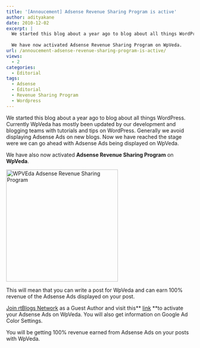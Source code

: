 ```yaml
---
title: '[Annoucement] Adsense Revenue Sharing Program is active'
author: adityakane
date: 2010-12-02
excerpt: |
  We started this blog about a year ago to blog about all things WordPress. Currently WpVeda has mostly been updated by our development and blogging teams with tutorials and tips on WordPress.
  
  We have now activated Adsense Revenue Sharing Program on WpVeda.
url: /annoucement-adsense-revenue-sharing-program-is-active/
views:
  - 2
categories:
  - Editorial
tags:
  - Adsense
  - Editorial
  - Revenue Sharing Program
  - Wordpress
---
```

We started this blog about a year ago to blog about all things WordPress. Currently WpVeda has mostly been updated by our development and blogging teams with tutorials and tips on WordPress. Generally we avoid displaying Adsense Ads on new blogs. Now we have reached the stage were we can go ahead with Adsense Ads being displayed on WpVeda.

We have also now activated **Adsense Revenue Sharing Program** on **WpVeda**.

<a href="http://wpveda.com/annoucement-adsense-revenue-sharing-program-is-active/wpveda_adsense_rev_share/" onclick="_gaq.push(['_trackEvent', 'outbound-article', 'http://wpveda.com/annoucement-adsense-revenue-sharing-program-is-active/wpveda_adsense_rev_share/', '']);" rel="attachment wp-att-1404"><img class="alignnone size-full  wp-image-50955" src="http://cdn.devilsworkshop.org/files/2010/12/wpveda_adsense_rev_share.png" alt="WPVEda Adsense Revenue Sharing Program" width="300" height="300" /></a>

This will mean that you can write a post for WpVeda and can earn 100% revenue of the Adsense Ads displayed on your post.

<a href="http://rtblogs.com/wp-signup.php" onclick="_gaq.push(['_trackEvent', 'outbound-article', 'http://rtblogs.com/wp-signup.php', 'Join rtBlogs Network']);" >Join rtBlogs Network</a> as a Guest Author and visit this** <a href="http://wpveda.com/wp-admin/index.php?page=rtrs_author_options" onclick="_gaq.push(['_trackEvent', 'outbound-article', 'http://wpveda.com/wp-admin/index.php?page=rtrs_author_options', 'link']);" >link</a> **to activate your Adsense Ads on WpVeda. You will also get information on Google Ad Color Settings.

You will be getting 100% revenue earned from Adsense Ads on your posts with WpVeda.
